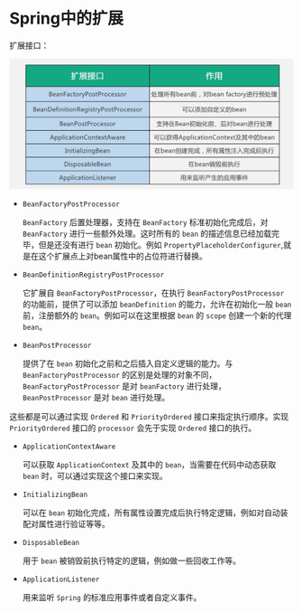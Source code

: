# Spring中的扩展

扩展接口：

![spring_extension.jpg](../myimage/spring_extension.png)

- `BeanFactoryPostProcessor`

  `BeanFactory` 后置处理器，支持在 `BeanFactory` 标准初始化完成后，对 `BeanFactory` 进行一些额外处理。这时所有的 `bean` 的描述信息已经加载完毕，但是还没有进行 `bean` 初始化。例如  `PropertyPlaceholderConfigurer`,就是在这个扩展点上对bean属性中的占位符进行替换。

- `BeanDefinitionRegistryPostProcessor`

  它扩展自 `BeanFactoryPostProcessor`，在执行 `BeanFactoryPostProcessor` 的功能前，提供了可以添加 `beanDefinition` 的能力，允许在初始化一般 `bean` 前，注册额外的 `bean`。例如可以在这里根据 `bean` 的 `scope` 创建一个新的代理 `bean`。

- `BeanPostProcessor`

  提供了在 `bean` 初始化之前和之后插入自定义逻辑的能力。与 `BeanFactoryPostProcessor` 的区别是处理的对象不同，`BeanFactoryPostProcessor` 是对 `beanFactory` 进行处理，`BeanPostProcessor` 是对 `bean` 进行处理。

这些都是可以通过实现 `Ordered` 和 `PriorityOrdered` 接口来指定执行顺序。实现 `PriorityOrdered` 接口的 `processor` 会先于实现 `Ordered` 接口的执行。

- `ApplicationContextAware`

  可以获取 `ApplicationContext` 及其中的 `bean`，当需要在代码中动态获取 `bean` 时，可以通过实现这个接口来实现。

- `InitializingBean`

  可以在 `bean` 初始化完成，所有属性设置完成后执行特定逻辑，例如对自动装配对属性进行验证等等。

- `DisposableBean`

  用于 `bean` 被销毁前执行特定的逻辑，例如做一些回收工作等。

- `ApplicationListener`

  用来监听 `Spring` 的标准应用事件或者自定义事件。




























